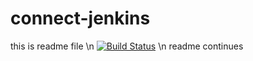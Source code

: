 # connect-jenkins
this is readme file
\n
[![Build Status](http://ec2-3-131-50-115.us-east-2.compute.amazonaws.com/buildStatus/icon?job=connect-jenkins)](http://ec2-3-131-50-115.us-east-2.compute.amazonaws.com/job/connect-jenkins/)
\n
readme continues
